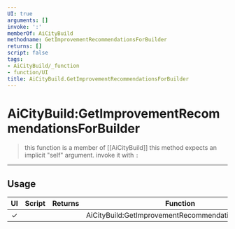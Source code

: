 ```yaml
---
UI: true
arguments: []
invoke: ':'
memberOf: AiCityBuild
methodname: GetImprovementRecommendationsForBuilder
returns: []
script: false
tags:
- AiCityBuild/_function
- function/UI
title: AiCityBuild.GetImprovementRecommendationsForBuilder
---
```

# AiCityBuild:GetImprovementRecommendationsForBuilder
> this function is a member of [[AiCityBuild]]
> this method expects an implicit "self" argument. invoke it with `:`
-----
## Usage
|  UI | Script | Returns | Function | Arguments |
|:---:|:------:|-------:|:--------:|:---------|
|✓| ||AiCityBuild:GetImprovementRecommendationsForBuilder||
